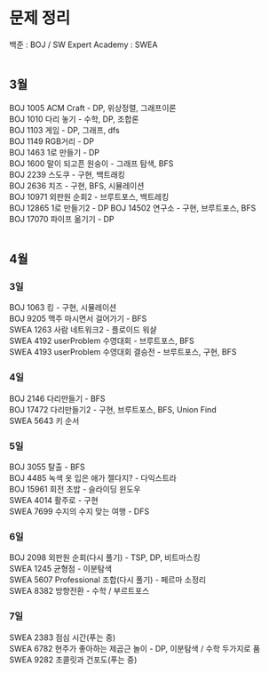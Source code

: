 <h1> 문제 정리</h1>
백준 : BOJ / SW Expert Academy : SWEA
<br><br>
<h2>3월</h2>

BOJ 1005 ACM Craft - DP, 위상정렬, 그래프이론<br>
BOJ 1010 다리 놓기 - 수학, DP, 조합론<br>
BOJ 1103 게임 - DP, 그래프, dfs<br>
BOJ 1149 RGB거리 - DP<br>
BOJ 1463 1로 만들기 - DP<br>
BOJ 1600 말이 되고픈 원숭이 - 그래프 탐색, BFS<br>
BOJ 2239 스도쿠 - 구현, 백트래킹<br>
BOJ 2636 치즈 - 구현, BFS, 시뮬레이션<br>
BOJ 10971 외판원 순회2 - 브루트포스, 백트레킹<br>
BOJ 12865 1로 만들기2 - DP<dp>
BOJ 14502 연구소 - 구현, 브루트포스, BFS<br>
BOJ 17070 파이프 옮기기 - DP<br><br>

<h2>4월</h2>
<h3>3일</h3>
BOJ 1063 킹 - 구현, 시뮬레이션<br>
BOJ 9205 맥주 마시면서 걸어가기 - BFS<br>
SWEA 1263 사람 네트워크2 - 플로이드 워샬<br>
SWEA 4192 userProblem 수영대회 - 브루트포스, BFS<br>
SWEA 4193 userProblem 수영대회 결승전 - 브루트포스, 구현, BFS<br>
<h3>4일</h3>
BOJ 2146 다리만들기 - BFS<br>
BOJ 17472 다리만들기2 - 구현, 브루트포스, BFS, Union Find<br>
SWEA 5643 키 순서<br>
<h3>5일</h3>
BOJ 3055 탈출 - BFS<br>
BOJ 4485 녹색 옷 입은 애가 젤다지? - 다익스트라<br>
BOJ 15961 회전 초밥 - 슬라이딩 윈도우<br>
SWEA 4014 활주로 - 구현<br>
SWEA 7699 수지의 수지 맞는 여행 - DFS<br>
<h3> 6일 </h3>
BOJ 2098 외판원 순회(다시 풀기) - TSP, DP, 비트마스킹<br>
SWEA 1245 균형점 - 이분탐색<br>
SWEA 5607 Professional 조합(다시 풀기) - 페르마 소정리<br>
SWEA 8382 방향전환 - 수학 / 부르트포스<br>
<h3> 7일 </h3>
SWEA 2383 점심 시간(푸는 중)<br>
SWEA 6782 현주가 좋아하는 제곱근 놀이 - DP, 이분탐색 / 수학 두가지로 품<br>
SWEA 9282 초콜릿과 건포도(푸는 중)<br>

